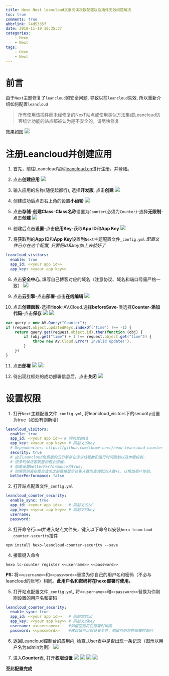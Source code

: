 ```yaml
---
title: Hexo Next leancloud文章阅读次数配置以及插件无效问题解决
toc: true
comments: true
abbrlink: 74d5335f
date: 2018-11-19 10:35:37
categories:
    - Hexo
    - Next
tags:
    - Hexo
    - Next
---
```


# 前言
由于`Next`主题修复了`leancloud`的安全问题, 导致以前`leancloud`失效, 所以重新介绍如何配置`leancloud`

> 所有使用该插件而未经修复的NexT站点或使用类似方法集成Leancloud访客统计功能的站点都被认为是不安全的，请尽快修复

效果如图
![](/images/2018-11-19-11-20-59.png)

# 注册Leancloud并创建应用 
1. 首先，前往Leancloud官网[leancloud.cn](https://leancloud.cn/dashboard/login.html#/signup)进行注册，并登陆。

<!-- more -->

2. 点击**创建应用**
![](/images/2018-11-19-10-45-53.png)

3. 输入应用的名称(随便起都行), 选择**开发版**, 点击**创建**
![](/images/2018-11-19-10-46-38.png)

4. 创建成功后点击右上角的设置**小齿轮**
![](/images/2018-11-19-10-48-23.png)

5. 点击**存储**-**创建Class**-**Class名称**设置为`Counter`(必须为`Counter`)-选择**无限制**-点击**创建**
![](/images/2018-11-19-10-50-11.png)

6. 创建后点击**设置**-点击**应用Key**-获取**App ID**和**App Key**
![](/images/2018-11-19-10-55-18.png)

7. 将获取到的**App ID**和**App Key**设置到`Next`主题配置文件`_config.yml`
_配置文件已存在这个配置, 只要把id和key加上去就好了_
```yml
leancloud_visitors:
  enable: true
  app_id: <<your app id>>
  app_key: <<your app key>>
```

8. 点击**安全中心**, 填写自己博客对应的域名（注意协议、域名和端口号需严格一致）
![](/images/2018-11-19-10-57-01.png)

9. 点击**云引擎**-点击**部署**-点击**在线编辑**
![](/images/2018-11-19-10-58-35.png)

10. 点击**创建函数**-选择**Hook**-AV.Cloud.选择**beforeSave**-类选择**Counter**-**添加代码**-点击**保存**
![](/images/2018-11-19-11-00-51.png)
![](/images/2018-11-19-11-00-40.png)
```js
var query = new AV.Query("Counter");
if (request.object.updatedKeys.indexOf('time') !== -1) {
    return query.get(request.object.id).then(function (obj) {
        if (obj.get("time") + 1 !== request.object.get("time")) {
            throw new AV.Cloud.Error('Invalid update!');
        }
    })
}
```

11. 点击**部署**
![](/images/2018-11-19-11-02-19.png)
![](/images/2018-11-19-11-02-36.png)

12. 待出现红框处的成功部署信息后，点击**关闭**
![](/images/2018-11-19-11-02-59.png)

# 设置权限
1. 打开`Next`主题配置文件`_config.yml`, 将leancloud_visitors下的security设置为true（如没有则新增）
```yml
leancloud_visitors:
  enable: true
  app_id: <<your app id>> # 同前文的id
  app_key: <<your app key>> # 同前文的key
  # Dependencies: https://github.com/theme-next/hexo-leancloud-counter-security
  security: true
  # 由于Leancloud免费版的云引擎存在请求线程数和运行时间限制以及休眠机制，
  # 很多时候访客数量加载会很慢。
  # 如果设置betterPerformance为true，
  # 则网页则会在提交请求之前直接显示访客人数为查询到的人数+1，以增加用户体验。
  betterPerformance: false
```

2. 打开站点配置文件`_config.yml`

```yml
leancloud_counter_security:
  enable_sync: true
  app_id: <<your app id>>   # 同前文的id
  app_key: <<your app key>> # 同前文的key
  username: 
  password:
```

3. 打开命令行`cmd`并进入站点文件夹，键入以下命令以安装`hexo-leancloud-counter-security`插件
```
npm install hexo-leancloud-counter-security --save
```

4. 接着键入命令
```
hexo lc-counter register <<username>> <<password>>
```
**PS:** 将`<<username>>`和`<<password>>`替换为你自己的用户名和密码（不必与leancloud的账号）相同。**此用户名和密码将在hexo部署时使用。**

5. 打开站点配置文件`_config.yml`, 将`<<username>>`和`<<password>>`替换为你刚刚设置的用户名和密码
```yml
leancloud_counter_security:
  enable_sync: true
  app_id: <<your app id>>   # 同前文的id
  app_key: <<your app key>> # 同前文的key
  username: <<username>>    #如留空则将在部署时询问
  password: <<password>>    #建议留空以保证安全性，如留空则将在部署时询问
```

6. 返回Leancloud控制台的应用内, 检查_User表中是否出现一条记录（图示以用户名为admin为例）
![](/images/2018-11-19-11-13-01.png)

7. 进入**Counter**表, 打开**权限设置**
![](/images/2018-11-19-11-13-33.png)
![](/images/2018-11-19-11-15-43.png)
![](/images/2018-11-19-11-16-14.png)
![](/images/2018-11-19-11-16-37.png)

**至此配置完成**